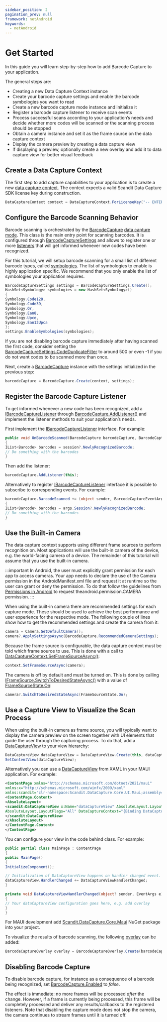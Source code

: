 ```yaml
---
sidebar_position: 2
pagination_prev: null
framework: netAndroid
keywords:
  - netAndroid
---
```


# Get Started

In this guide you will learn step-by-step how to add Barcode Capture to your application.

The general steps are:

- Creating a new Data Capture Context instance
- Create your barcode capture settings and enable the barcode symbologies you want to read
- Create a new barcode capture mode instance and initialize it
- Register a barcode capture listener to receive scan events
- Process successful scans according to your application’s needs and decide whether more codes will be scanned or the scanning process should be stopped
- Obtain a camera instance and set it as the frame source on the data capture context
- Display the camera preview by creating a data capture view
- If displaying a preview, optionally create a new overlay and add it to data capture view for better visual feedback

## Create a Data Capture Context

The first step to add capture capabilities to your application is to create a new [data capture context](https://docs.scandit.com/data-capture-sdk/dotnet.android/core/api/data-capture-context.html#class-scandit.datacapture.core.DataCaptureContext). The context expects a valid Scandit Data Capture SDK license key during construction.

```csharp
DataCaptureContext context = DataCaptureContext.ForLicenseKey("-- ENTER YOUR SCANDIT LICENSE KEY HERE --");
```

## Configure the Barcode Scanning Behavior

Barcode scanning is orchestrated by the [BarcodeCapture](https://docs.scandit.com/data-capture-sdk/dotnet.android/barcode-capture/api/barcode-capture.html#class-scandit.datacapture.barcode.BarcodeCapture) [data capture mode](https://docs.scandit.com/data-capture-sdk/dotnet.android/core/api/data-capture-mode.html#interface-scandit.datacapture.core.IDataCaptureMode). This class is the main entry point for scanning barcodes. It is configured through [BarcodeCaptureSettings](https://docs.scandit.com/data-capture-sdk/dotnet.android/barcode-capture/api/barcode-capture-settings.html#class-scandit.datacapture.barcode.BarcodeCaptureSettings) and allows to register one or more [listeners](https://docs.scandit.com/data-capture-sdk/dotnet.android/barcode-capture/api/barcode-capture-listener.html#interface-scandit.datacapture.barcode.IBarcodeCaptureListener) that will get informed whenever new codes have been recognized.

For this tutorial, we will setup barcode scanning for a small list of different barcode types, called [symbologies](https://docs.scandit.com/data-capture-sdk/dotnet.android/barcode-capture/api/symbology.html#enum-scandit.datacapture.barcode.Symbology). The list of symbologies to enable is highly application specific. We recommend that you only enable the list of symbologies your application requires.

```csharp
BarcodeCaptureSettings settings = BarcodeCaptureSettings.Create();
HashSet<Symbology> symbologies = new HashSet<Symbology>()
{
Symbology.Code128,
Symbology.Code39,
Symbology.Qr,
Symbology.Ean8,
Symbology.Upce,
Symbology.Ean13Upca
};
settings.EnableSymbologies(symbologies);
```

If you are not disabling barcode capture immediately after having scanned the first code, consider setting the [BarcodeCaptureSettings.CodeDuplicateFilter](https://docs.scandit.com/data-capture-sdk/dotnet.android/barcode-capture/api/barcode-capture-settings.html#property-scandit.datacapture.barcode.BarcodeCaptureSettings.CodeDuplicateFilter) to around 500 or even \-1 if you do not want codes to be scanned more than once.

Next, create a [BarcodeCapture](https://docs.scandit.com/data-capture-sdk/dotnet.android/barcode-capture/api/barcode-capture.html#class-scandit.datacapture.barcode.BarcodeCapture) instance with the settings initialized in the previous step:

```csharp
barcodeCapture = BarcodeCapture.Create(context, settings);
```

## Register the Barcode Capture Listener

To get informed whenever a new code has been recognized, add a [IBarcodeCaptureListener](https://docs.scandit.com/data-capture-sdk/dotnet.android/barcode-capture/api/barcode-capture-listener.html#interface-scandit.datacapture.barcode.IBarcodeCaptureListener) through [BarcodeCapture.AddListener()](https://docs.scandit.com/data-capture-sdk/dotnet.android/barcode-capture/api/barcode-capture.html#method-scandit.datacapture.barcode.BarcodeCapture.AddListener) and implement the listener methods to suit your application’s needs.

First implement the [IBarcodeCaptureListener](https://docs.scandit.com/data-capture-sdk/dotnet.android/barcode-capture/api/barcode-capture-listener.html#interface-scandit.datacapture.barcode.IBarcodeCaptureListener) interface. For example:

```csharp
public void OnBarcodeScanned(BarcodeCapture barcodeCapture, BarcodeCaptureSession session, IFrameData frameData)
{
IList<Barcode> barcodes = session?.NewlyRecognizedBarcode;
// Do something with the barcodes
}
```

Then add the listener:

```csharp
barcodeCapture.AddListener(this);
```

Alternatively to register [IBarcodeCaptureListener](https://docs.scandit.com/data-capture-sdk/dotnet.android/barcode-capture/api/barcode-capture-listener.html#interface-scandit.datacapture.barcode.IBarcodeCaptureListener) interface it is possible to subscribe to corresponding events. For example:

```csharp
barcodeCapture.BarcodeScanned += (object sender, BarcodeCaptureEventArgs args) =>
{
IList<Barcode> barcodes = args.Session?.NewlyRecognizedBarcode;
// Do something with the barcodes
}
```

## Use the Built-in Camera

The data capture context supports using different frame sources to perform recognition on. Most applications will use the built-in camera of the device, e.g. the world-facing camera of a device. The remainder of this tutorial will assume that you use the built-in camera.

:::important
In Android, the user must explicitly grant permission for each app to access cameras. Your app needs to declare the use of the Camera permission in the AndroidManifest.xml file and request it at runtime so the user can grant or deny the permission. To do that follow the guidelines from [Permissions in Android](https://learn.microsoft.com/en-us/xamarin/android/app-fundamentals/permissions) to request theandroid.permission.CAMERA permission.
:::

When using the built-in camera there are recommended settings for each capture mode. These should be used to achieve the best performance and user experience for the respective mode. The following couple of lines show how to get the recommended settings and create the camera from it:

```csharp
camera = Camera.GetDefaultCamera();
camera?.ApplySettingsAsync(BarcodeCapture.RecommendedCameraSettings);
```

Because the frame source is configurable, the data capture context must be told which frame source to use. This is done with a call to [DataCaptureContext.SetFrameSourceAsync()](https://docs.scandit.com/data-capture-sdk/dotnet.android/core/api/data-capture-context.html#method-scandit.datacapture.core.DataCaptureContext.SetFrameSourceAsync):

```csharp
context.SetFrameSourceAsync(camera);
```

The camera is off by default and must be turned on. This is done by calling [IFrameSource.SwitchToDesiredStateAsync()](https://docs.scandit.com/data-capture-sdk/dotnet.android/core/api/frame-source.html#method-scandit.datacapture.core.IFrameSource.SwitchToDesiredStateAsync) with a value of [FrameSourceState.On](https://docs.scandit.com/data-capture-sdk/dotnet.android/core/api/frame-source.html#value-scandit.datacapture.core.FrameSourceState.On):

```csharp
camera?.SwitchToDesiredStateAsync(FrameSourceState.On);
```



## Use a Capture View to Visualize the Scan Process

When using the built-in camera as frame source, you will typically want to display the camera preview on the screen together with UI elements that guide the user through the capturing process. To do that, add a [DataCaptureView](https://docs.scandit.com/data-capture-sdk/dotnet.android/core/api/ui/data-capture-view.html#class-scandit.datacapture.core.ui.DataCaptureView) to your view hierarchy:

```csharp
DataCaptureView dataCaptureView = DataCaptureView.Create(this, dataCaptureContext);
SetContentView(dataCaptureView);
```

Alternatively you can use a [DataCaptureView](https://docs.scandit.com/data-capture-sdk/dotnet.android/core/api/ui/data-capture-view.html#class-scandit.datacapture.core.ui.DataCaptureView) from XAML in your MAUI application. For example:

```xml
<ContentPage xmlns="http://schemas.microsoft.com/dotnet/2021/maui"
xmlns:x="http://schemas.microsoft.com/winfx/2009/xaml"
xmlns:scandit="clr-namespace:Scandit.DataCapture.Core.UI.Maui;assembly=ScanditCaptureCoreMaui">
<ContentPage.Content>
<AbsoluteLayout>
<scandit:DataCaptureView x:Name="dataCaptureView" AbsoluteLayout.LayoutBounds="0,0,1,1"
AbsoluteLayout.LayoutFlags="All" DataCaptureContext="{Binding DataCaptureContext}">
</scandit:DataCaptureView>
</AbsoluteLayout>
</ContentPage.Content>
</ContentPage>
```

You can configure your view in the code behind class. For example:

```csharp
public partial class MainPage : ContentPage
{
public MainPage()
{
InitializeComponent();

// Initialization of DataCaptureView happens on handler changed event.
dataCaptureView.HandlerChanged += DataCaptureViewHandlerChanged;
}

private void DataCaptureViewHandlerChanged(object? sender, EventArgs e)
{
// Your dataCaptureView configuration goes here, e.g. add overlay
}
}
```

For MAUI development add [Scandit.DataCapture.Core.Maui](https://www.nuget.org/packages/Scandit.DataCapture.Core.Maui) NuGet package into your project.

To visualize the results of barcode scanning, the following [overlay](https://docs.scandit.com/data-capture-sdk/dotnet.android/barcode-capture/api/ui/barcode-capture-overlay.html#class-scandit.datacapture.barcode.ui.BarcodeCaptureOverlay) can be added:

```csharp
BarcodeCaptureOverlay overlay = BarcodeCaptureOverlay.Create(barcodeCapture, dataCaptureView);
```

## Disabling Barcode Capture

To disable barcode capture, for instance as a consequence of a barcode being recognized, set [BarcodeCapture.Enabled](https://docs.scandit.com/data-capture-sdk/dotnet.android/barcode-capture/api/barcode-capture.html#property-scandit.datacapture.barcode.BarcodeCapture.IsEnabled) to _false_.

The effect is immediate: no more frames will be processed _after_ the change. However, if a frame is currently being processed, this frame will be completely processed and deliver any results/callbacks to the registered listeners. Note that disabling the capture mode does not stop the camera, the camera continues to stream frames until it is turned off.
